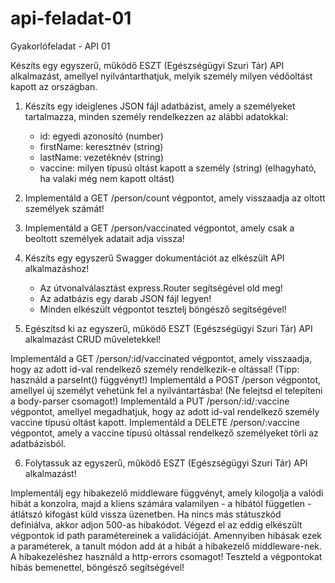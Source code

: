 # api-feladat-01

Gyakorlófeladat - API 01

Készíts egy egyszerű, működő ESZT (Egészségügyi Szuri Tár) API alkalmazást, amellyel nyilvántarthatjuk, melyik személy milyen védőoltást kapott az országban.

1. Készíts egy ideiglenes JSON fájl adatbázist, amely a személyeket tartalmazza, minden személy rendelkezzen az alábbi adatokkal:

   - id: egyedi azonosító (number)
   - firstName: keresztnév (string)
   - lastName: vezetéknév (string)
   - vaccine: milyen típusú oltást kapott a személy (string) (elhagyható, ha valaki még nem kapott oltást)

2. Implementáld a GET /person/count végpontot, amely visszaadja az oltott személyek számát!

3. Implementáld a GET /person/vaccinated végpontot, amely csak a beoltott személyek adatait adja vissza!

4. Készíts egy egyszerű Swagger dokumentációt az elkészült API alkalmazáshoz!

   - Az útvonalválasztást express.Router segítségével old meg!
   - Az adatbázis egy darab JSON fájl legyen!
   - Minden elkészült végpontot tesztelj böngésző segítségével!

5. Egészítsd ki az egyszerű, működő ESZT (Egészségügyi Szuri Tár) API alkalmazást CRUD műveletekkel!

Implementáld a GET /person/:id/vaccinated végpontot, amely visszaadja, hogy az adott id-val rendelkező személy rendelkezik-e oltással! (Tipp: használd a parseInt() függvényt!)
Implementáld a POST /person végpontot, amellyel új személyt vehetünk fel a nyilvántartásba! (Ne felejtsd el telepíteni a body-parser csomagot!)
Implementáld a PUT /person/:id/:vaccine végpontot, amellyel megadhatjuk, hogy az adott id-val rendelkező személy vaccine típusú oltást kapott.
Implementáld a DELETE /person/:vaccine végpontot, amely a vaccine típusú oltással rendelkező személyeket törli az adatbázisból.

6. Folytassuk az egyszerű, működő ESZT (Egészségügyi Szuri Tár) API alkalmazást!

Implementálj egy hibakezelő middleware függvényt, amely kilogolja a valódi hibát a konzolra, majd a kliens számára valamilyen - a hibától független - átlátszó kifogást küld vissza üzenetben. Ha nincs más státuszkód definiálva, akkor adjon 500-as hibakódot.
Végezd el az eddig elkészült végpontok id path paramétereinek a validációját. Amennyiben hibásak ezek a paraméterek, a tanult módon add át a hibát a hibakezelő middleware-nek.
A hibakezeléshez használd a http-errors csomagot! Teszteld a végpontokat hibás bemenettel, böngésző segítségével!
